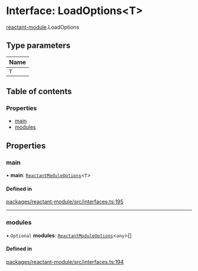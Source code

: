 # Interface: LoadOptions<T\>

[reactant-module](../modules/reactant_module.md).LoadOptions

## Type parameters

| Name |
| :------ |
| `T` |

## Table of contents

### Properties

- [main](reactant_module.LoadOptions.md#main)
- [modules](reactant_module.LoadOptions.md#modules)

## Properties

### main

• **main**: [`ReactantModuleOptions`](../modules/reactant_module.md#reactantmoduleoptions)<`T`\>

#### Defined in

[packages/reactant-module/src/interfaces.ts:195](https://github.com/unadlib/reactant/blob/f66dad8a/packages/reactant-module/src/interfaces.ts#L195)

___

### modules

• `Optional` **modules**: [`ReactantModuleOptions`](../modules/reactant_module.md#reactantmoduleoptions)<`any`\>[]

#### Defined in

[packages/reactant-module/src/interfaces.ts:194](https://github.com/unadlib/reactant/blob/f66dad8a/packages/reactant-module/src/interfaces.ts#L194)
